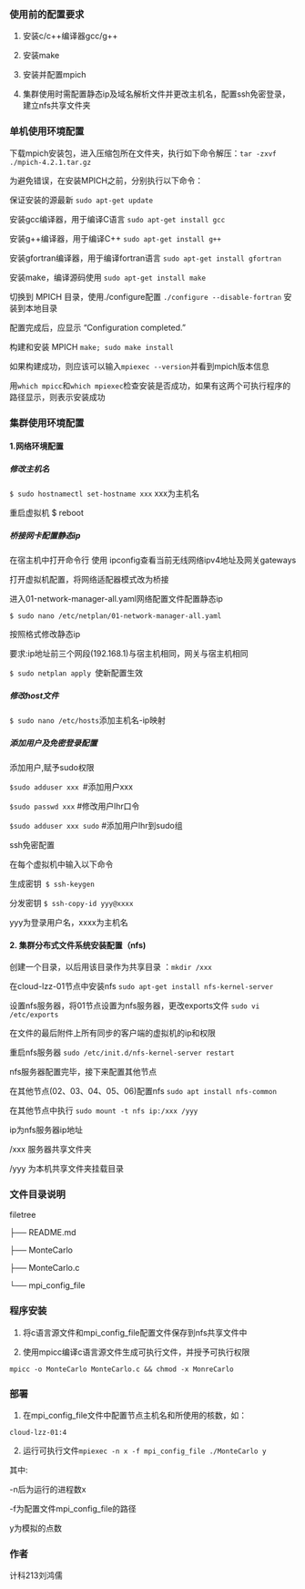 ﻿### 使用前的配置要求

1. 安装c/c++编译器gcc/g++

2. 安装make

3. 安装并配置mpich

4. 集群使用时需配置静态ip及域名解析文件并更改主机名，配置ssh免密登录，建立nfs共享文件夹

### 单机使用环境配置

下载mpich安装包，进入压缩包所在文件夹，执行如下命令解压：`tar -zxvf ./mpich-4.2.1.tar.gz`

为避免错误，在安装MPICH之前，分别执行以下命令：

保证安装的源最新 `sudo apt-get update`

安装gcc编译器，用于编译C语言 `sudo apt-get install gcc`

安装g++编译器，用于编译C++ `sudo apt-get install g++`

安装gfortran编译器，用于编译fortran语言 `sudo apt-get install gfortran`

安装make，编译源码使用 `sudo apt-get install make`

切换到 MPICH 目录，使用./configure配置 `./configure --disable-fortran` 安装到本地目录

配置完成后，应显示 “Configuration completed.”

构建和安装 MPICH `make; sudo make install`

如果构建成功，则应该可以输入`mpiexec --version`并看到mpich版本信息

用`which mpicc`和`which mpiexec`检查安装是否成功，如果有这两个可执行程序的路径显示，则表示安装成功

### 集群使用环境配置

#### 1.网络环境配置

##### 修改主机名

`$ sudo hostnamectl set-hostname xxx` xxx为主机名

重启虚拟机 $ reboot

##### 桥接网卡配置静态ip

在宿主机中打开命令行 使用 ipconfig查看当前无线网络ipv4地址及网关gateways

打开虚拟机配置，将网络适配器模式改为桥接

进入01-network-manager-all.yaml网络配置文件配置静态ip

`$ sudo nano /etc/netplan/01-network-manager-all.yaml`

按照格式修改静态ip

要求:ip地址前三个网段(192.168.1)与宿主机相同，网关与宿主机相同

`$ sudo netplan apply `使新配置生效

##### 修改host文件

`$ sudo nano /etc/hosts`添加主机名-ip映射

##### 添加用户及免密登录配置

添加用户,赋予sudo权限

`$sudo adduser xxx `#添加用户xxx

`$sudo passwd xxx` #修改用户lhr口令

`$sudo adduser xxx sudo` #添加用户lhr到sudo组

ssh免密配置

在每个虚拟机中输入以下命令

生成密钥` $ ssh-keygen`

分发密钥 `$ ssh-copy-id yyy@xxxx`

yyy为登录用户名，xxxx为主机名

#### 2. 集群分布式文件系统安装配置（nfs)

创建一个目录，以后用该目录作为共享目录 ：`mkdir /xxx`

在cloud-lzz-01节点中安装nfs `sudo apt-get install nfs-kernel-server`

设置nfs服务器，将01节点设置为nfs服务器，更改exports文件 `sudo vi /etc/exports`

在文件的最后附件上所有同步的客户端的虚拟机的ip和权限

重启nfs服务器 `sudo /etc/init.d/nfs-kernel-server restart`

nfs服务器配置完毕，接下来配置其他节点

在其他节点(02、03、04、05、06)配置nfs `sudo apt install nfs-common`

在其他节点中执行 `sudo mount -t nfs ip:/xxx /yyy`

ip为nfs服务器ip地址

/xxx 服务器共享文件夹

/yyy 为本机共享文件夹挂载目录

### 文件目录说明

filetree

├── README.md

├── MonteCarlo

├── MonteCarlo.c

└── mpi_config_file

### 程序安装

1. 将c语言源文件和mpi_config_file配置文件保存到nfs共享文件中

2. 使用mpicc编译c语言源文件生成可执行文件，并授予可执行权限

`mpicc -o MonteCarlo MonteCarlo.c && chmod -x MonreCarlo`

### 部署

1. 在mpi_config_file文件中配置节点主机名和所使用的核数，如：

`cloud-lzz-01:4 `

2. 运行可执行文件`mpiexec -n x -f mpi_config_file ./MonteCarlo y`

其中:

-n后为运行的进程数x

-f为配置文件mpi_config_file的路径

y为模拟的点数

### 作者

计科213刘鸿儒
